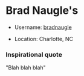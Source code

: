 # Brad Naugle's



* Username: [bradnaugle](https://github.com/bradnaugle)

* Location: Charlotte, NC




### Inspirational quote

"Blah blah blah"